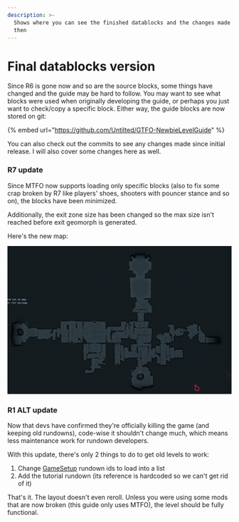 ```yaml
---
description: >-
  Shows where you can see the finished datablocks and the changes made since
  then
---
```


# Final datablocks version

Since R6 is gone now and so are the source blocks, some things have changed and the guide may be hard to follow. You may want to see what blocks were used when originally developing the guide, or perhaps you just want to check/copy a specific block. Either way, the guide blocks are now stored on git:

{% embed url="https://github.com/UntiIted/GTFO-NewbieLevelGuide" %}

You can also check out the commits to see any changes made since initial release. I will also cover some changes here as well.

### R7 update

Since MTFO now supports loading only specific blocks (also to fix some crap broken by R7 like players' shoes, shooters with pouncer stance and so on), the blocks have been minimized.

Additionally, the exit zone size has been changed so the max size isn't reached before exit geomorph is generated.

Here's the new map:

![Updated map in R7](<../../.gitbook/assets/map updated.png>)

### R1 ALT update

Now that devs have confirmed they're officially killing the game (and keeping old rundowns), code-wise it shouldn't change much, which means less maintenance work for rundown developers.

With this update, there's only 2 things to do to get old levels to work:

1. Change [GameSetup](../../reference/datablocks/rarely-edited/gamesetup.md) rundown ids to load into a list
2. Add the tutorial rundown (its reference is hardcoded so we can't get rid of it)

That's it. The layout doesn't even reroll. Unless you were using some mods that are now broken (this guide only uses MTFO), the level should be fully functional.
